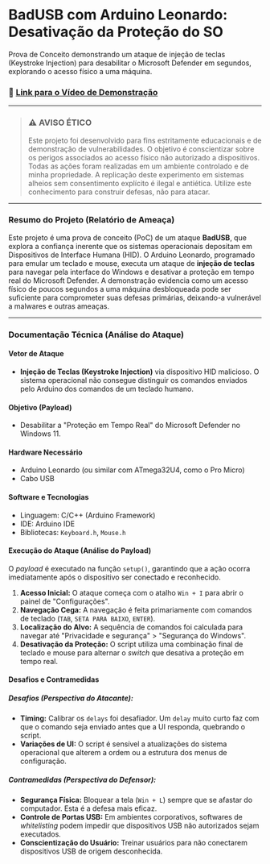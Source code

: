 # BadUSB com Arduino Leonardo: Desativação da Proteção do SO

Prova de Conceito demonstrando um ataque de injeção de teclas (Keystroke Injection) para desabilitar o Microsoft Defender em segundos, explorando o acesso físico a uma máquina.

### 🎥 [Link para o Vídeo de Demonstração](https://youtu.be/vkh13efq-kM?si=Tz2PhtAMAF8ejYz5)

---

> ### ⚠️ AVISO ÉTICO
> Este projeto foi desenvolvido para fins estritamente educacionais e de demonstração de vulnerabilidades. O objetivo é conscientizar sobre os perigos associados ao acesso físico não autorizado a dispositivos. Todas as ações foram realizadas em um ambiente controlado e de minha propriedade. A replicação deste experimento em sistemas alheios sem consentimento explícito é ilegal e antiética. Utilize este conhecimento para construir defesas, não para atacar.

---

### Resumo do Projeto (Relatório de Ameaça)
Este projeto é uma prova de conceito (PoC) de um ataque **BadUSB**, que explora a confiança inerente que os sistemas operacionais depositam em Dispositivos de Interface Humana (HID). O Arduino Leonardo, programado para emular um teclado e mouse, executa um ataque de **injeção de teclas** para navegar pela interface do Windows e desativar a proteção em tempo real do Microsoft Defender. A demonstração evidencia como um acesso físico de poucos segundos a uma máquina desbloqueada pode ser suficiente para comprometer suas defesas primárias, deixando-a vulnerável a malwares e outras ameaças.

---

### Documentação Técnica (Análise do Ataque)

#### **Vetor de Ataque**
* **Injeção de Teclas (Keystroke Injection)** via dispositivo HID malicioso. O sistema operacional não consegue distinguir os comandos enviados pelo Arduino dos comandos de um teclado humano.

#### **Objetivo (Payload)**
* Desabilitar a "Proteção em Tempo Real" do Microsoft Defender no Windows 11.

#### **Hardware Necessário**
* Arduino Leonardo (ou similar com ATmega32U4, como o Pro Micro)
* Cabo USB

#### **Software e Tecnologias**
* Linguagem: C/C++ (Arduino Framework)
* IDE: Arduino IDE
* Bibliotecas: `Keyboard.h`, `Mouse.h`

#### **Execução do Ataque (Análise do Payload)**
O *payload* é executado na função `setup()`, garantindo que a ação ocorra imediatamente após o dispositivo ser conectado e reconhecido.

1.  **Acesso Inicial:** O ataque começa com o atalho `Win + I` para abrir o painel de "Configurações".
2.  **Navegação Cega:** A navegação é feita primariamente com comandos de teclado (`TAB`, `SETA PARA BAIXO`, `ENTER`).
3.  **Localização do Alvo:** A sequência de comandos foi calculada para navegar até "Privacidade e segurança" > "Segurança do Windows".
4.  **Desativação da Proteção:** O script utiliza uma combinação final de teclado e mouse para alternar o *switch* que desativa a proteção em tempo real.

#### **Desafios e Contramedidas**

##### **Desafios (Perspectiva do Atacante):**
* **Timing:** Calibrar os `delays` foi desafiador. Um `delay` muito curto faz com que o comando seja enviado antes que a UI responda, quebrando o script.
* **Variações de UI:** O script é sensível a atualizações do sistema operacional que alterem a ordem ou a estrutura dos menus de configuração.

##### **Contramedidas (Perspectiva do Defensor):**
* **Segurança Física:** Bloquear a tela (`Win + L`) sempre que se afastar do computador. Esta é a defesa mais eficaz.
* **Controle de Portas USB:** Em ambientes corporativos, softwares de *whitelisting* podem impedir que dispositivos USB não autorizados sejam executados.
* **Conscientização do Usuário:** Treinar usuários para não conectarem dispositivos USB de origem desconhecida.
